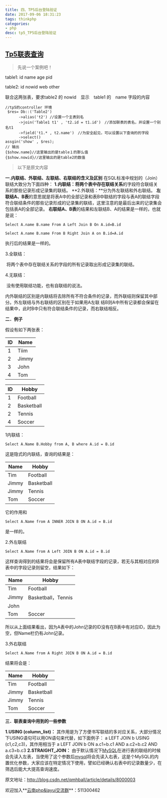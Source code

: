 ```yaml
---
title: 四、TP5后台登陆验证
date: 2017-09-06 18:31:23
tags: thinkphp
categories:
- php
desc: tp5_TP5后台登陆验证
---
```


## [Tp5联表查询](http://blog.csdn.net/qmhball/article/details/8000003)

> 先说一个案例吧！

table1:  id   name   age   pid

table2: id  nowid  web  other 

联合这两张表，要求table2 的 nowid　显示　table1 的　name 字段的内容

```
//tp5的controller 环境
 $res= Db::('Table2')
      ->alias('t2') //设置一个主表别名
      ->join('Table1 t1' , 't2.id = t1.id')　//添加联表的表名，并设置一个别名t1
      ->field('t1.* , t2.name')　//为安全起见，可以设置以下查询的的字段
      ->select()
assgin('show' , $res);
// 输出　
{$show.name}//这里输出的是table１的那么值
{$show.nowid}//这里输出的是table2的数值
```

> 以下是原文内容<!--more-->

**一.内联结、外联结、左联结、右联结的含义及区别**
在SQL标准中规划的（Join）联结大致分为下面四种：
**1.内联结：**将两个表中**存在联结关系**的字段符合联结关系的那些记录形成记录集的联结。
**2.外联结：**分为外左联结和外右联结。
**左联结A、B表**的意思就是将表A中的全部记录和表B中联结的字段与表A的联结字段符合联结条件的那些记录形成的记录集的联结，这里注意的是最后出来的记录集会包括表A的全部记录。
**右联结A、B表**的结果和左联结B、A的结果是一样的，也就是说：

```
Select A.name B.name From A Left Join B On A.id=B.id   
```

```
Select A.name B.name From B Right Join A on B.id=A.id  
```

执行后的结果是一样的。

3.全联结：

​	将两个表中存在联结关系的字段的所有记录取出形成记录集的联结。

4.无联结：

​	没有使用联结功能，也有自联结的说法。

内外联结的区别是内联结将去除所有不符合条件的记录，而外联结则保留其中部分。外左联结与外右联结的区别在于如果用A左联 结B则A中所有记录都会保留在结果中，此时B中只有符合联结条件的记录，而右联结相反。

**二．例子**

假设有如下两张表：

| ID   | Name  |
| ---- | ----- |
| 1    | Tiim  |
| 2    | Jimmy |
| 3    | John  |
| 4    | Tom   |

| ID   | Hobby      |
| ---- | ---------- |
| 1    | Football   |
| 2    | Basketball |
| 2    | Tennis     |
| 4    | Soccer     |

1内联结：

```
Select A.Name B.Hobby from A, B where A.id = B.id  
```

这是隐式的内联结，查询的结果是： 

| Name  | Hobby      |
| ----- | ---------- |
| Tim   | Football   |
| Jimmy | Basketball |
| Jimmy | Tennis     |
| Tom   | Soccer     |

它的作用和 

```
Select A.Name from A INNER JOIN B ON A.id = B.id  
```

是一样的。

2.外左联结

```
Select A.Name from A Left JOIN B ON A.id = B.id  
```

这样查询得到的结果将会是保留所有A表中联结字段的记录，若无与其相对应的B表中的字段记录则留空，结果如下：

| Name  | Hobby             |
| ----- | ----------------- |
| Tim   | Football          |
| Jimmy | Basketball，Tennis |
| John  |                   |
| Tom   | Soccer            |

所以从上面结果看出，因为A表中的John记录的ID没有在B表中有对应ID，因此为空，但Name栏仍有John记录。

3.外右联结

```
Select A.Name from A Right JOIN B ON A.id = B.id  
```

结果将会是：

| Name  | Hobby      |
| ----- | ---------- |
| Tim   | Football   |
| Jimmy | Basketball |
| Jimmy | Tennis     |
| Tom   | Soccer     |

**三．联表查询中用到的一些参数**

**1.USING (column_list)：**
其作用是为了方便书写联结的多对应关系，大部分情况下USING语句可以用ON语句来代替，如下面例子：
a LEFT JOIN b USING (c1,c2,c3)，其作用相当于
a LEFT JOIN b ON a.c1=b.c1 AND a.c2=b.c2 AND a.c3=b.c3
**2.STRAIGHT_JOIN：**
由于默认情况下[MySQL](http://lib.csdn.net/base/mysql)在进行表的联结的时候会先读入左表，当使用了这个参数后[mysql](http://lib.csdn.net/base/mysql)将会先读入右表，这是个MySQL的内置优化参数，大家应该在特定情况下使用，譬如已经确认右表中的记录数量少，在筛选后能大大提高查询速度。

原文地址：http://blog.csdn.net/qmhball/article/details/8000003

欢迎加入**[云南php&layui交流群](https://jq.qq.com/?_wv=1027&k=5FT8Mh5)**：511300462